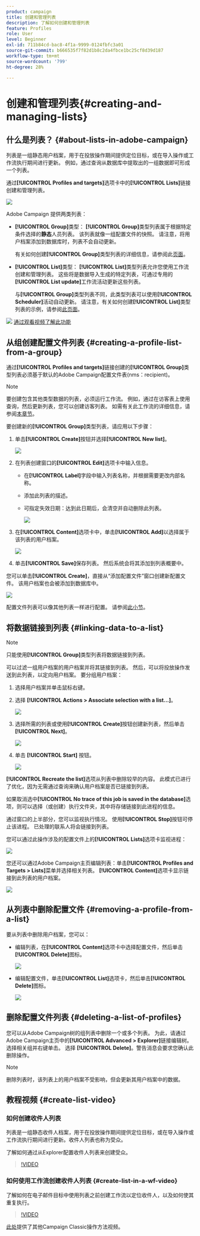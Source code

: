 ```yaml
---
product: campaign
title: 创建和管理列表
description: 了解如何创建和管理列表
feature: Profiles
role: User
level: Beginner
exl-id: 711b84cd-bac8-4f1a-9999-0124fbfc3a01
source-git-commit: b666535f7f82d1b8c2da4fbce1bc25cf8d39d187
workflow-type: tm+mt
source-wordcount: '799'
ht-degree: 28%

---
```


# 创建和管理列表{#creating-and-managing-lists}



## 什么是列表？ {#about-lists-in-adobe-campaign}

列表是一组静态用户档案，用于在投放操作期间提供定位目标，或在导入操作或工作流执行期间进行更新。 例如，通过查询从数据库中提取出的一组数据即可形成一个列表。

通过&#x200B;**[!UICONTROL Profiles and targets]**&#x200B;选项卡中的&#x200B;**[!UICONTROL Lists]**&#x200B;链接创建和管理列表。

![](assets/s_ncs_user_interface_group_link.png)

Adobe Campaign 提供两类列表：

* **[!UICONTROL Group]**&#x200B;类型： **[!UICONTROL Group]**&#x200B;类型列表属于根据特定条件选择的&#x200B;**静态**&#x200B;人员列表。 该列表就像一组配置文件的快照。 请注意，将用户档案添加到数据库时，列表不会自动更新。

  有关如何创建&#x200B;**[!UICONTROL Group]**&#x200B;类型列表的详细信息，请参阅此[页面](#creating-a-profile-list-from-a-group)。

* **[!UICONTROL List]**&#x200B;类型： **[!UICONTROL List]**&#x200B;类型列表允许您使用工作流创建和管理列表。 这些将是数据导入生成的特定列表，可通过专用的&#x200B;**[!UICONTROL List update]**&#x200B;工作流活动更新这些列表。

  与&#x200B;**[!UICONTROL Group]**&#x200B;类型列表不同，此类型列表可以使用&#x200B;**[!UICONTROL Scheduler]**&#x200B;活动自动更新。 请注意，有关如何创建&#x200B;**[!UICONTROL List]**&#x200B;类型列表的示例，请参阅[此页面](../../workflow/using/list-update.md)。

![](assets/do-not-localize/how-to-video.png) [通过观看视频了解此功能](#create-list-video)

## 从组创建配置文件列表 {#creating-a-profile-list-from-a-group}

通过&#x200B;**[!UICONTROL Profiles and targets]**&#x200B;链接创建的&#x200B;**[!UICONTROL Group]**&#x200B;类型列表必须基于默认的Adobe Campaign配置文件表(nms：recipient)。

>[!NOTE]
>
>要创建包含其他类型数据的列表，必须运行工作流。 例如，通过在访客表上使用查询，然后更新列表，您可以创建访客列表。 如需有关此工作流的详细信息，请参阅[本章节](../../workflow/using/about-workflows.md)。

要创建新的&#x200B;**[!UICONTROL Group]**&#x200B;类型列表，请应用以下步骤：

1. 单击&#x200B;**[!UICONTROL Create]**&#x200B;按钮并选择&#x200B;**[!UICONTROL New list]**。

   ![](assets/s_ncs_user_new_group.png)

1. 在列表创建窗口的&#x200B;**[!UICONTROL Edit]**&#x200B;选项卡中输入信息。

   * 在&#x200B;**[!UICONTROL Label]**&#x200B;字段中输入列表名称，并根据需要更改内部名称。
   * 添加此列表的描述。
   * 可指定失效日期：达到此日期后，会清空并自动删除此列表。

     ![](assets/list_expiration_date.png)

1. 在&#x200B;**[!UICONTROL Content]**&#x200B;选项卡中，单击&#x200B;**[!UICONTROL Add]**&#x200B;以选择属于该列表的用户档案。

   ![](assets/s_ncs_user_add_group.png)

1. 单击&#x200B;**[!UICONTROL Save]**&#x200B;保存列表。 然后系统会将其添加到列表概要中。

您可以单击&#x200B;**[!UICONTROL Create]**，直接从“添加配置文件”窗口创建新配置文件。 该用户档案也会被添加到数据库中。

![](assets/s_ncs_user_new_recipient_from_group.png)

配置文件列表可以像其他列表一样进行配置。 请参阅[此小节](../../platform/using/adobe-campaign-workspace.md#configuring-lists)。

## 将数据链接到列表 {#linking-data-to-a-list}

>[!NOTE]
>
>只能使用&#x200B;**[!UICONTROL Group]**&#x200B;类型列表将数据链接到列表。

可以过滤一组用户档案的用户档案并将其链接到列表。 然后，可以将投放操作发送到此列表，以定向用户档案。 要分组用户档案：

1. 选择用户档案并单击鼠标右键。
1. 选择 **[!UICONTROL Actions > Associate selection with a list...]**。

   ![](assets/s_ncs_user_add_selection_to_group.png)

1. 选择所需的列表或使用&#x200B;**[!UICONTROL Create]**&#x200B;按钮创建新列表，然后单击&#x200B;**[!UICONTROL Next]**。

   ![](assets/s_ncs_user_add_selection_to_group_2.png)

1. 单击 **[!UICONTROL Start]** 按钮。

   ![](assets/s_ncs_user_add_selection_to_group_3.png)

**[!UICONTROL Recreate the list]**&#x200B;选项从列表中删除较早的内容。 此模式已进行了优化，因为无需通过查询来确认用户档案是否已链接到列表。

如果取消选中&#x200B;**[!UICONTROL No trace of this job is saved in the database]**&#x200B;选项，则可以选择（或创建）执行文件夹，其中将存储链接到此进程的信息。

通过窗口的上半部分，您可以监视执行情况。 使用&#x200B;**[!UICONTROL Stop]**&#x200B;按钮可停止该进程。 已处理的联系人将会链接到列表。

您可以通过此操作涉及的配置文件上的&#x200B;**[!UICONTROL Lists]**&#x200B;选项卡监视进程：

![](assets/s_ncs_user_add_selection_to_group_4.png)

您还可以通过Adobe Campaign主页编辑列表：单击&#x200B;**[!UICONTROL Profiles and Targets > Lists]**&#x200B;菜单并选择相关列表。 **[!UICONTROL Content]**&#x200B;选项卡显示链接到此列表的用户档案。

![](assets/s_ncs_user_add_selection_to_group_5.png)

## 从列表中删除配置文件 {#removing-a-profile-from-a-list}

要从列表中删除用户档案，您可以：

* 编辑列表，在&#x200B;**[!UICONTROL Content]**&#x200B;选项卡中选择配置文件，然后单击&#x200B;**[!UICONTROL Delete]**&#x200B;图标。

  ![](assets/list_remove_a_recipient.png)

* 编辑配置文件，单击&#x200B;**[!UICONTROL List]**&#x200B;选项卡，然后单击&#x200B;**[!UICONTROL Delete]**&#x200B;图标。

  ![](assets/recipient_remove_a_list.png)

## 删除配置文件列表 {#deleting-a-list-of-profiles}

您可以从Adobe Campaign树的组列表中删除一个或多个列表。 为此，请通过Adobe Campaign主页中的&#x200B;**[!UICONTROL Advanced > Explorer]**&#x200B;链接编辑树。 选择相关组并右键单击。 选择 **[!UICONTROL Delete]**。警告消息会要求您确认此删除操作。

>[!NOTE]
>
>删除列表时，该列表上的用户档案不受影响，但会更新其用户档案中的数据。

## 教程视频 {#create-list-video}

### 如何创建收件人列表

列表是一组静态收件人档案，用于在投放操作期间提供定位目标，或在导入操作或工作流执行期间进行更新。收件人列表也称为受众。

了解如何通过从Explorer配置收件人列表来创建受众。

>[!VIDEO](https://video.tv.adobe.com/v/25602/quality=12)

### 如何使用工作流创建收件人列表 {#create-list-in-a-wf-video}

了解如何在电子邮件目标中使用列表之前创建工作流以定位收件人，以及如何使其重复执行。

>[!VIDEO](https://video.tv.adobe.com/v/25603?quality=12)

[此处](https://experienceleague.adobe.com/docs/campaign-classic-learn/tutorials/overview.html?lang=zh-Hans)提供了其他Campaign Classic操作方法视频。
